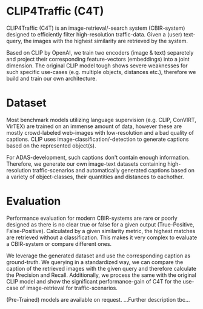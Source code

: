 # CLIP4Traffic (C4T)
CLIP4Traffic (C4T) is an image-retrieval/-search system (CBIR-system) designed to efficiently filter high-resolution traffic-data. Given a (user) text-query, the images with the highest similarity are retrieved by the system. 

Based on CLIP by OpenAI, we train two encoders (image & text) separetely and project their corresponding feature-vectors (embeddings) into a joint dimension. 
The original CLIP model tough shows severe weaknesses for such specific use-cases (e.g. multiple objects, distances etc.), therefore we build and train our own architecture. 

# Dataset
Most benchmark models utilizing language supervision (e.g. CLIP, ConVIRT, VirTEX) are trained on an immense amount of data, however these are mostly crowd-labeled web-images with low-resolution and a bad quality of captions. CLIP uses image-classification/-detection to generate captions based on the represented object(s). 

For ADAS-development, such captions don't contain enough information. Therefore, we generate our own image-text datasets containing high-resolution traffic-scenarios and automatically generated captions based on a variety of object-classes, their quantities and distances to eachother. 

# Evaluation
Performance evaluation for modern CBIR-systems are rare or poorly designed as there is no clear true or false for a given output (True-Positive, False-Positive). Calculated by a given similarity metric, the highest matches are retrieved without a classification. This makes it very complex to evaluate a CBIR-system or compare different ones. 

We leverage the generated dataset and use the corresponding caption as ground-truth. We querying in a standardized way, we can compare the caption of the retrieved images with the given query and therefore calculate the Precision and Recall. Additionally, we process the same with the original CLIP model and show the significant performance-gain of C4T for the use-case of image-retrieval for traffic-scenarios. 


(Pre-Trained) models are available on request.
...Further description tbc...
